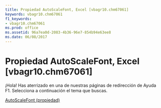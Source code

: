 ```yaml
---
title: Propiedad AutoScaleFont, Excel [vbagr10.chm67061]
keywords: vbagr10.chm67061
f1_keywords:
- vbagr10.chm67061
ms.prod: office
ms.assetid: 96a7ea0d-2083-4b36-96e7-854b94e63ee8
ms.date: 06/08/2017
---
```





# Propiedad AutoScaleFont, Excel [vbagr10.chm67061]

¡Hola! Has aterrizado en una de nuestras páginas de redirección de Ayuda F1. Selecciona a continuación el tema que buscas.


 [AutoScaleFont (propiedad)](http://msdn.microsoft.com/library/autoscalefont-property%28Office.15%29.aspx)


